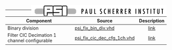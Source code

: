 <img align="right" src="../doc/psi_logo.png">

***

Component 				                      | Source                                                      | Description
----------------------------------------|-------------------------------------------------------------|:-------------------------------------------:
Binary division 												| [psi_fix_bin_div.vhd](../hdl/psi_fix_bin_div.vhd)	 		 			| [link](psi_fix_bin_div.md)
Filter CIC Decimation 1 channel configurable  		|		[psi_fix_cic_dec_cfg_1ch.vhd](../hdl/psi_fix_cic_dec_cfg_1ch.vhd)	 			| [link](psi_fix_cic_dec_cfg_1ch.md)
